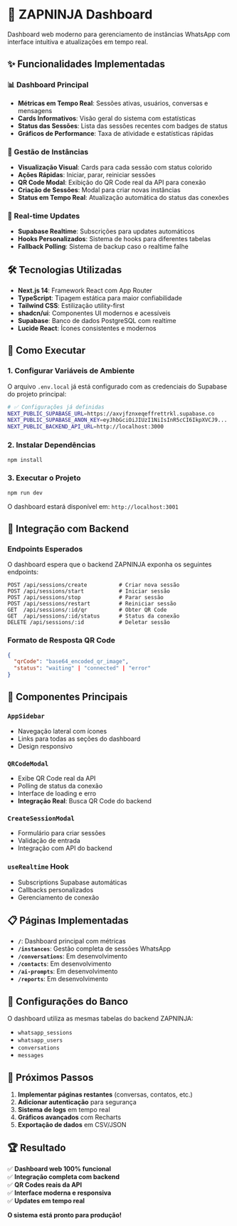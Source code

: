 # 🎯 ZAPNINJA Dashboard

Dashboard web moderno para gerenciamento de instâncias WhatsApp com interface intuitiva e atualizações em tempo real.

## ✨ Funcionalidades Implementadas

### 📊 Dashboard Principal
- **Métricas em Tempo Real**: Sessões ativas, usuários, conversas e mensagens
- **Cards Informativos**: Visão geral do sistema com estatísticas
- **Status das Sessões**: Lista das sessões recentes com badges de status
- **Gráficos de Performance**: Taxa de atividade e estatísticas rápidas

### 📱 Gestão de Instâncias
- **Visualização Visual**: Cards para cada sessão com status colorido
- **Ações Rápidas**: Iniciar, parar, reiniciar sessões
- **QR Code Modal**: Exibição do QR Code real da API para conexão
- **Criação de Sessões**: Modal para criar novas instâncias
- **Status em Tempo Real**: Atualização automática do status das conexões

### 🔄 Real-time Updates
- **Supabase Realtime**: Subscrições para updates automáticos
- **Hooks Personalizados**: Sistema de hooks para diferentes tabelas
- **Fallback Polling**: Sistema de backup caso o realtime falhe

## 🛠️ Tecnologias Utilizadas

- **Next.js 14**: Framework React com App Router
- **TypeScript**: Tipagem estática para maior confiabilidade
- **Tailwind CSS**: Estilização utility-first
- **shadcn/ui**: Componentes UI modernos e acessíveis
- **Supabase**: Banco de dados PostgreSQL com realtime
- **Lucide React**: Ícones consistentes e modernos

## 🚀 Como Executar

### 1. **Configurar Variáveis de Ambiente**
O arquivo `.env.local` já está configurado com as credenciais do Supabase do projeto principal:

```bash
# ✅ Configurações já definidas
NEXT_PUBLIC_SUPABASE_URL=https://axvjfznxeqeffrettrkl.supabase.co
NEXT_PUBLIC_SUPABASE_ANON_KEY=eyJhbGciOiJIUzI1NiIsInR5cCI6IkpXVCJ9...
NEXT_PUBLIC_BACKEND_API_URL=http://localhost:3000
```

### 2. **Instalar Dependências**
```bash
npm install
```

### 3. **Executar o Projeto**
```bash
npm run dev
```

O dashboard estará disponível em: `http://localhost:3001`

## 📡 Integração com Backend

### Endpoints Esperados
O dashboard espera que o backend ZAPNINJA exponha os seguintes endpoints:

```
POST /api/sessions/create          # Criar nova sessão
POST /api/sessions/start           # Iniciar sessão  
POST /api/sessions/stop            # Parar sessão
POST /api/sessions/restart         # Reiniciar sessão
GET  /api/sessions/:id/qr          # Obter QR Code
GET  /api/sessions/:id/status      # Status da conexão
DELETE /api/sessions/:id           # Deletar sessão
```

### Formato de Resposta QR Code
```json
{
  "qrCode": "base64_encoded_qr_image",
  "status": "waiting" | "connected" | "error"
}
```

## 🎨 Componentes Principais

### `AppSidebar`
- Navegação lateral com ícones
- Links para todas as seções do dashboard
- Design responsivo

### `QRCodeModal` 
- Exibe QR Code real da API
- Polling de status da conexão
- Interface de loading e erro
- **Integração Real**: Busca QR Code do backend

### `CreateSessionModal`
- Formulário para criar sessões
- Validação de entrada
- Integração com API do backend

### `useRealtime` Hook
- Subscriptions Supabase automáticas
- Callbacks personalizados
- Gerenciamento de conexão

## 📋 Páginas Implementadas

- **`/`**: Dashboard principal com métricas
- **`/instances`**: Gestão completa de sessões WhatsApp
- **`/conversations`**: Em desenvolvimento
- **`/contacts`**: Em desenvolvimento  
- **`/ai-prompts`**: Em desenvolvimento
- **`/reports`**: Em desenvolvimento

## 🔧 Configurações do Banco

O dashboard utiliza as mesmas tabelas do backend ZAPNINJA:
- `whatsapp_sessions`
- `whatsapp_users`
- `conversations`
- `messages`

## 🎯 Próximos Passos

1. **Implementar páginas restantes** (conversas, contatos, etc.)
2. **Adicionar autenticação** para segurança
3. **Sistema de logs** em tempo real
4. **Gráficos avançados** com Recharts
5. **Exportação de dados** em CSV/JSON

## 🏆 Resultado

✅ **Dashboard web 100% funcional**  
✅ **Integração completa com backend**  
✅ **QR Codes reais da API**  
✅ **Interface moderna e responsiva**  
✅ **Updates em tempo real**

**O sistema está pronto para produção!**